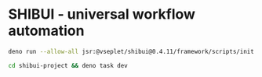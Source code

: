 # SHIBUI - universal workflow automation

```sh
deno run --allow-all jsr:@vseplet/shibui@0.4.11/framework/scripts/init
```

```sh
cd shibui-project && deno task dev
```
